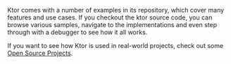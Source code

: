 [//]: # (title: Samples)
[//]: # (category: samples)
[//]: # (permalink: /samples/index.html)
[//]: # (caption: Sample Projects)

Ktor comes with a number of examples in its repository, which cover many features and use cases.
If you checkout the ktor source code, you can browse various samples, navigate to the implementations and even 
step through with a debugger to see how it all works.



If you want to see how Ktor is used in real-world projects, check out some [Open Source Projects](open-source).